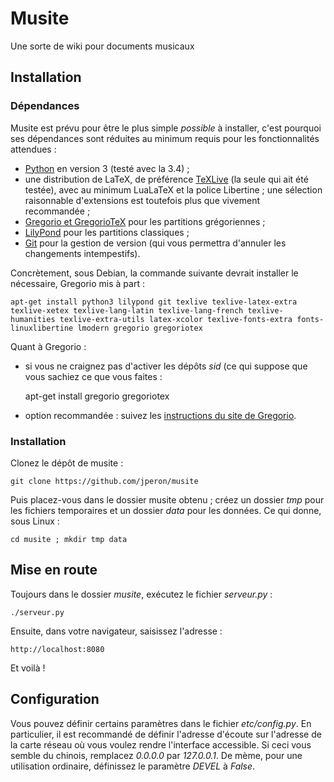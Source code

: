 # Musite
Une sorte de wiki pour documents musicaux


## Installation

### Dépendances

Musite est prévu pour être le plus simple *possible* à installer, c'est pourquoi ses dépendances sont réduites au minimum requis pour les fonctionnalités attendues :

- [Python](https://www.python.org) en version 3 (testé avec la 3.4) ;
- une distribution de LaTeX, de préférence [TeXLive](https://www.tug.org/texlive) (la seule qui ait été testée), avec au minimum LuaLaTeX et la police Libertine ; une sélection raisonnable d'extensions est toutefois plus que vivement recommandée ;
- [Gregorio et GregorioTeX](http://gregorio-project.github.io) pour les partitions grégoriennes ;
- [LilyPond](http://www.lilypond.org) pour les partitions classiques ;
- [Git](http://git-scm.com/) pour la gestion de version (qui vous permettra d'annuler les changements intempestifs).

Concrètement, sous Debian, la commande suivante devrait installer le nécessaire, Gregorio mis à part :

    apt-get install python3 lilypond git texlive texlive-latex-extra texlive-xetex texlive-lang-latin texlive-lang-french texlive-humanities texlive-extra-utils latex-xcolor texlive-fonts-extra fonts-linuxlibertine lmodern gregorio gregoriotex

Quant à Gregorio :

- si vous ne craignez pas d'activer les dépôts *sid* (ce qui suppose que vous sachiez ce que vous faites :

    apt-get install gregorio gregoriotex

- option recommandée : suivez les [instructions du site de Gregorio](http://gregorio-project.github.io/installation.html).


### Installation

Clonez le dépôt de musite :

    git clone https://github.com/jperon/musite

Puis placez-vous dans le dossier musite obtenu ; créez un dossier *tmp* pour les fichiers temporaires et un dossier *data* pour les données. Ce qui donne, sous Linux :

    cd musite ; mkdir tmp data


## Mise en route

Toujours dans le dossier *musite*, exécutez le fichier *serveur.py* :

    ./serveur.py

Ensuite, dans votre navigateur, saisissez l'adresse :

    http://localhost:8080

Et voilà !


## Configuration

Vous pouvez définir certains paramètres dans le fichier *etc/config.py*. En particulier, il est recommandé de définir l'adresse d'écoute sur l'adresse de la carte réseau où vous voulez rendre l'interface accessible. Si ceci vous semble du chinois, remplacez *0.0.0.0* par *127.0.0.1*. De mème, pour une utilisation ordinaire, définissez le paramètre *DEVEL* à *False*.
